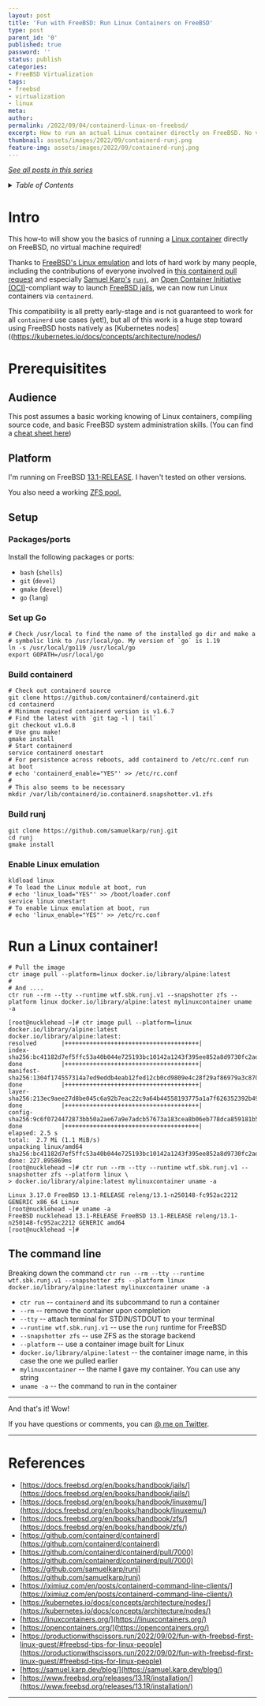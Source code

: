 ```yaml
---
layout: post
title: 'Fun with FreeBSD: Run Linux Containers on FreeBSD'
type: post
parent_id: '0'
published: true
password: ''
status: publish
categories:
- FreeBSD Virtualization
tags:
- freebsd
- virtualization
- linux
meta:
author:
permalink: /2022/09/04/containerd-linux-on-freebsd/
excerpt: How to run an actual Linux container directly on FreeBSD. No virtual machines!
thumbnail: assets/images/2022/09/containerd-runj.png
feature-img: assets/images/2022/09/containerd-runj.png
---
```


[_See all posts in this series_](/freebsd-virtualization-series/)

<details markdown="1">
  <summary><i>Table of Contents</i></summary>

- [Intro](#intro)
- [Prerequisitites](#prerequisitites)
  - [Audience](#audience)
  - [Platform](#platform)
  - [Setup](#setup)
    - [Packages/ports](#packagesports)
    - [Set up Go](#set-up-go)
    - [Build containerd](#build-containerd)
    - [Build runj](#build-runj)
    - [Enable Linux emulation](#enable-linux-emulation)
- [Run a Linux container!](#run-a-linux-container)
  - [The command line](#the-command-line)
- [References](#references)

</details>

# Intro

This how-to will show you the basics of running a [Linux
container](https://linuxcontainers.org/) directly on
FreeBSD, no virtual machine required!

Thanks to [FreeBSD's Linux
emulation](https://docs.freebsd.org/en/books/handbook/linuxemu/) and lots of
hard work by many people, including the contributions of everyone involved in
[this containerd pull
request](https://github.com/containerd/containerd/pull/7000) and especially
[Samuel Karp's](https://samuel.karp.dev/blog/)
[`runj`](https://github.com/samuelkarp/runj), an [Open Container Initiative
(OCI)](https://opencontainers.org/)-compliant way to launch [FreeBSD
jails](https://docs.freebsd.org/en/books/handbook/jails/), we can now run
Linux containers via `containerd`.

This compatibility is all pretty early-stage and is not guaranteed to work for
all `containerd` use cases (yet!), but all of this work is a huge step
toward using FreeBSD hosts natively as [Kubernetes
nodes]((https://kubernetes.io/docs/concepts/architecture/nodes/)

# Prerequisitites

## Audience

This post assumes a basic working knowing of Linux containers, compiling
source code, and basic FreeBSD system administration skills. (You can find a
[cheat sheet
here](https://productionwithscissors.run/2022/09/02/fun-with-freebsd-first-linux-guest/#freebsd-tips-for-linux-people))

## Platform

I'm running on FreeBSD
[13.1-RELEASE](https://www.freebsd.org/releases/13.1R/installation/). I
haven't tested on other versions.

You also need a working [ZFS
pool.](https://docs.freebsd.org/en/books/handbook/zfs/)

## Setup

### Packages/ports

Install the following packages or ports:

* `bash` (`shells`)
* `git` (`devel`)
* `gmake` (`devel`)
* `go` (`lang`)

### Set up Go

```shell
# Check /usr/local to find the name of the installed go dir and make a        
# symbolic link to /usr/local/go. My version of `go` is 1.19                  
ln -s /usr/local/go119 /usr/local/go                                          
export GOPATH=/usr/local/go
```

### Build containerd
```shell
# Check out containerd source
git clone https://github.com/containerd/containerd.git
cd containerd
# Minimum required containerd version is v1.6.7
# Find the latest with `git tag -l | tail`
git checkout v1.6.8
# Use gnu make!
gmake install
# Start containerd
service containerd onestart
# For persistence across reboots, add containerd to /etc/rc.conf run at boot
# echo 'containerd_enable="YES"' >> /etc/rc.conf
#
# This also seems to be necessary
mkdir /var/lib/containerd/io.containerd.snapshotter.v1.zfs
```

### Build runj
```shell
git clone https://github.com/samuelkarp/runj.git
cd runj
gmake install
```

### Enable Linux emulation
```shell
kldload linux
# To load the Linux module at boot, run
# echo 'linux_load="YES"' >> /boot/loader.conf
service linux onestart
# To enable Linux emulation at boot, run
# echo 'linux_enable="YES"' >> /etc/rc.conf
```

# Run a Linux container!

```shell
# Pull the image
ctr image pull --platform=linux docker.io/library/alpine:latest
#
# And ....
ctr run --rm --tty --runtime wtf.sbk.runj.v1 --snapshotter zfs --platform linux docker.io/library/alpine:latest mylinuxcontainer uname -a
```

```
[root@nucklehead ~]# ctr image pull --platform=linux docker.io/library/alpine:latest
docker.io/library/alpine:latest:                                                  resolved       |++++++++++++++++++++++++++++++++++++++| 
index-sha256:bc41182d7ef5ffc53a40b044e725193bc10142a1243f395ee852a8d9730fc2ad:    done           |++++++++++++++++++++++++++++++++++++++| 
manifest-sha256:1304f174557314a7ed9eddb4eab12fed12cb0cd9809e4c28f29af86979a3c870: done           |++++++++++++++++++++++++++++++++++++++| 
layer-sha256:213ec9aee27d8be045c6a92b7eac22c9a64b44558193775a1a7f626352392b49:    done           |++++++++++++++++++++++++++++++++++++++| 
config-sha256:9c6f0724472873bb50a2ae67a9e7adcb57673a183cea8b06eb778dca859181b5:   done           |++++++++++++++++++++++++++++++++++++++| 
elapsed: 2.5 s                                                                    total:  2.7 Mi (1.1 MiB/s)                                       
unpacking linux/amd64 sha256:bc41182d7ef5ffc53a40b044e725193bc10142a1243f395ee852a8d9730fc2ad...
done: 227.895869ms
[root@nucklehead ~]# ctr run --rm --tty --runtime wtf.sbk.runj.v1 --snapshotter zfs --platform linux \
> docker.io/library/alpine:latest mylinuxcontainer uname -a
 
Linux 3.17.0 FreeBSD 13.1-RELEASE releng/13.1-n250148-fc952ac2212 GENERIC x86_64 Linux
[root@nucklehead ~]# uname -a
FreeBSD nucklehead 13.1-RELEASE FreeBSD 13.1-RELEASE releng/13.1-n250148-fc952ac2212 GENERIC amd64
[root@nucklehead ~]# 
```

## The command line

Breaking down the command `ctr run --rm --tty --runtime wtf.sbk.runj.v1 --snapshotter zfs
--platform linux docker.io/library/alpine:latest mylinuxcontainer uname -a`
* `ctr run` -- `containerd` and its subcommand to run a container
* `--rm` -- remove the container upon completion
* `--tty` -- attach terminal for STDIN/STDOUT to your terminal
* `--runtime wtf.sbk.runj.v1` -- use the `runj` runtime for FreeBSD
* `--snapshotter zfs` -- use ZFS as the storage backend
* `--platform` -- use a container image built for Linux
* `docker.io/library/alpine:latest` -- the container image name, in this case
  the one we pulled earlier
* `mylinuxcontainer` -- the name I gave my container. You can use any string
* `uname -a` -- the command to run in the container

* * *
 
And that's it! Wow!

If you have questions or comments, you can [@ me on
Twitter](https://www.twitter.com/fuzzyKB).

---

# References

* [https://docs.freebsd.org/en/books/handbook/jails/](https://docs.freebsd.org/en/books/handbook/jails/)
* [https://docs.freebsd.org/en/books/handbook/linuxemu/](https://docs.freebsd.org/en/books/handbook/linuxemu/)
* [https://docs.freebsd.org/en/books/handbook/zfs/](https://docs.freebsd.org/en/books/handbook/zfs/)
* [https://github.com/containerd/containerd](https://github.com/containerd/containerd)
* [https://github.com/containerd/containerd/pull/7000](https://github.com/containerd/containerd/pull/7000)
* [https://github.com/samuelkarp/runj](https://github.com/samuelkarp/runj)
* [https://iximiuz.com/en/posts/containerd-command-line-clients/](https://iximiuz.com/en/posts/containerd-command-line-clients/)
* [https://kubernetes.io/docs/concepts/architecture/nodes/](https://kubernetes.io/docs/concepts/architecture/nodes/)
* [https://linuxcontainers.org/](https://linuxcontainers.org/)
* [https://opencontainers.org/](https://opencontainers.org/)
* [https://productionwithscissors.run/2022/09/02/fun-with-freebsd-first-linux-guest/#freebsd-tips-for-linux-people](https://productionwithscissors.run/2022/09/02/fun-with-freebsd-first-linux-guest/#freebsd-tips-for-linux-people)
* [https://samuel.karp.dev/blog/](https://samuel.karp.dev/blog/)
* [https://www.freebsd.org/releases/13.1R/installation/](https://www.freebsd.org/releases/13.1R/installation/)


---
